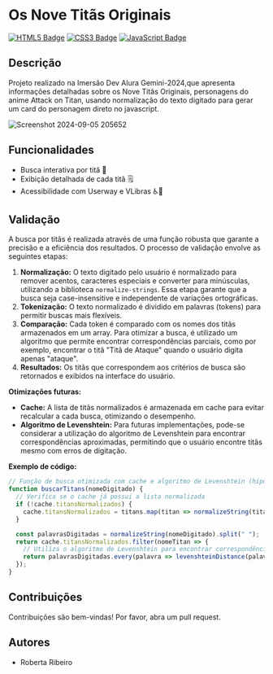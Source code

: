 # Os Nove Titãs Originais

[![HTML5 Badge](https://img.shields.io/badge/html5-%23E34F26B.svg)](https://en.wikipedia.org/wiki/HTML)
[![CSS3 Badge](https://img.shields.io/badge/css3-%231572B6.svg)](https://en.wikipedia.org/wiki/CSS)
[![JavaScript Badge](https://img.shields.io/badge/javascript-%F0%9F%9E%AB%20yellow.svg)](https://en.wikipedia.io/wiki/wiki/JavaScript)
## Descrição
Projeto realizado na Imersão Dev Alura Gemini-2024,que apresenta informações detalhadas sobre os Nove Titãs Originais, personagens do anime Attack on Titan, usando normalização do texto digitado para gerar um card do personagem direto no javascript.

![Screenshot 2024-09-05 205652](https://github.com/user-attachments/assets/2a15bc51-a0a1-405d-8471-c0b5e9e9f251)


## Funcionalidades
* Busca interativa por titã 🔎
* Exibição detalhada de cada titã 🗒️
* Acessibilidade com Userway e VLibras ♿🤟

##  Validação

A busca por titãs é realizada através de uma função robusta que garante a precisão e a eficiência dos resultados. O processo de validação envolve as seguintes etapas:

1. **Normalização:** O texto digitado pelo usuário é normalizado para remover acentos, caracteres especiais e converter para minúsculas, utilizando a biblioteca `normalize-strings`. Essa etapa garante que a busca seja case-insensitive e independente de variações ortográficas.
2. **Tokenização:** O texto normalizado é dividido em palavras (tokens) para permitir buscas mais flexíveis.
3. **Comparação:** Cada token é comparado com os nomes dos titãs armazenados em um array. Para otimizar a busca, é utilizado um algoritmo que permite encontrar correspondências parciais, como por exemplo, encontrar o titã "Titã de Ataque" quando o usuário digita apenas "ataque".
4. **Resultados:** Os titãs que correspondem aos critérios de busca são retornados e exibidos na interface do usuário.

**Otimizações futuras:**
* **Cache:** A lista de titãs normalizados é armazenada em cache para evitar recalcular a cada busca, otimizando o desempenho.
* **Algoritmo de Levenshtein:** Para futuras implementações, pode-se considerar a utilização do algoritmo de Levenshtein para encontrar correspondências aproximadas, permitindo que o usuário encontre titãs mesmo com erros de digitação.

**Exemplo de código:**
```javascript
// Função de busca otimizada com cache e algoritmo de Levenshtein (hipotético)
function buscarTitans(nomeDigitado) {
  // Verifica se o cache já possui a lista normalizada
  if (!cache.titansNormalizados) {
    cache.titansNormalizados = titans.map(titan => normalizeString(titan.nome));
  }

  const palavrasDigitadas = normalizeString(nomeDigitado).split(" ");
  return cache.titansNormalizados.filter(nomeTitan => {
    // Utiliza o algoritmo de Levenshtein para encontrar correspondências aproximadas
    return palavrasDigitadas.every(palavra => levenshteinDistance(palavra, nomeTitan) <= 2);
  });
}
```

## Contribuições
Contribuições são bem-vindas! Por favor, abra um pull request.

## Autores
* Roberta Ribeiro
